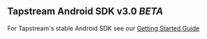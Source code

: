 ## Tapstream Android SDK v3.0 *BETA*

For Tapstream's stable Android SDK see our [Getting Started Guide](https://tapstream.com/developer/android/integration/)
